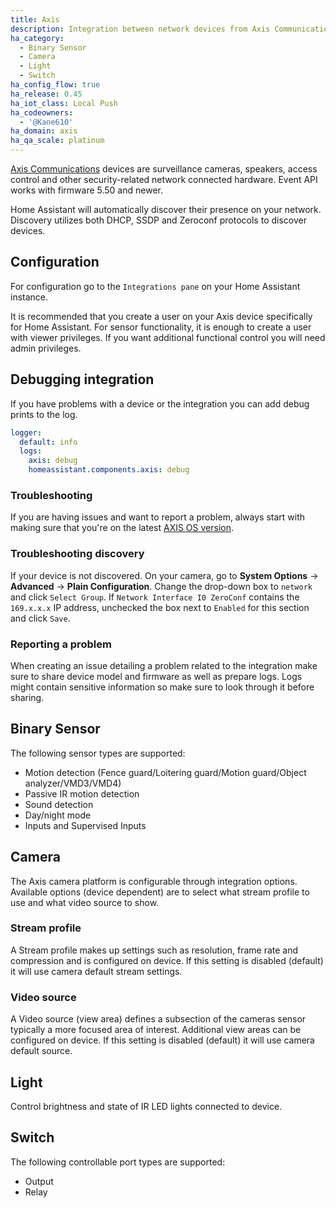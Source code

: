 ```yaml
---
title: Axis
description: Integration between network devices from Axis Communications with Home Assistant.
ha_category:
  - Binary Sensor
  - Camera
  - Light
  - Switch
ha_config_flow: true
ha_release: 0.45
ha_iot_class: Local Push
ha_codeowners:
  - '@Kane610'
ha_domain: axis
ha_qa_scale: platinum
---
```


[Axis Communications](https://www.axis.com/) devices are surveillance cameras, speakers, access control and other security-related network connected hardware. Event API works with firmware 5.50 and newer.

Home Assistant will automatically discover their presence on your network. Discovery utilizes both DHCP, SSDP and Zeroconf protocols to discover devices.

## Configuration

For configuration go to the `Integrations pane` on your Home Assistant instance.

<div class='note'>
  It is recommended that you create a user on your Axis device specifically for Home Assistant. For sensor functionality, it is enough to create a user with viewer privileges. If you want additional functional control you will need admin privileges.
</div>

## Debugging integration

If you have problems with a device or the integration you can add debug prints to the log.

```yaml
logger:
  default: info
  logs:
    axis: debug
    homeassistant.components.axis: debug
```

### Troubleshooting

If you are having issues and want to report a problem, always start with making sure that you're on the latest [AXIS OS version](https://www.axis.com/support/firmware).

### Troubleshooting discovery

If your device is not discovered. On your camera, go to **System Options** -> **Advanced** -> **Plain Configuration**. Change the drop-down box to `network` and click `Select Group`. If `Network Interface I0 ZeroConf` contains the `169.x.x.x` IP address, unchecked the box next to `Enabled` for this section and click `Save`.

### Reporting a problem

When creating an issue detailing a problem related to the integration make sure to share device model and firmware as well as prepare logs. Logs might contain sensitive information so make sure to look through it before sharing.

## Binary Sensor

The following sensor types are supported:

- Motion detection (Fence guard/Loitering guard/Motion guard/Object analyzer/VMD3/VMD4)
- Passive IR motion detection
- Sound detection
- Day/night mode
- Inputs and Supervised Inputs

## Camera

The Axis camera platform is configurable through integration options. Available options (device dependent) are to select what stream profile to use and what video source to show.

### Stream profile

A Stream profile makes up settings such as resolution, frame rate and compression and is configured on device.
If this setting is disabled (default) it will use camera default stream settings.

### Video source

A Video source (view area) defines a subsection of the cameras sensor typically a more focused area of interest. Additional view areas can be configured on device.
If this setting is disabled (default) it will use camera default source.

## Light

Control brightness and state of IR LED lights connected to device.

## Switch

The following controllable port types are supported:

- Output
- Relay
